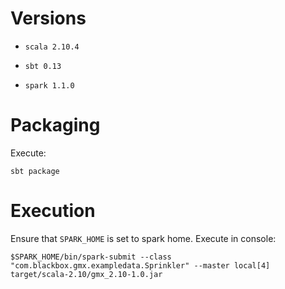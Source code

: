 # Versions

* `scala 2.10.4`

* `sbt 0.13`

* `spark 1.1.0`

# Packaging

Execute:

    sbt package
    
# Execution

Ensure that `SPARK_HOME` is set to spark home. Execute in console:

    $SPARK_HOME/bin/spark-submit --class "com.blackbox.gmx.exampledata.Sprinkler" --master local[4] target/scala-2.10/gmx_2.10-1.0.jar